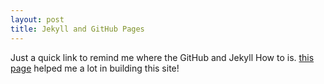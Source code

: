 ```yaml
---
layout: post
title: Jekyll and GitHub Pages
---
```


Just a quick link to remind me where the GitHub and Jekyll How to is. [this page][1] helped me a lot in building this site!

[1]: http://blog.envylabs.com/2009/08/publishing-a-blog-with-github-pages-and-jekyll/
